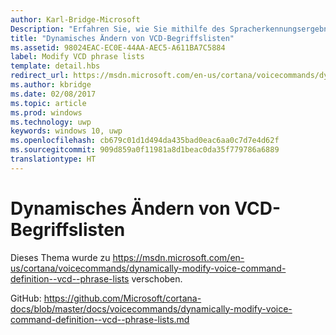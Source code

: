 ```yaml
---
author: Karl-Bridge-Microsoft
Description: "Erfahren Sie, wie Sie mithilfe des Spracherkennungsergebnisses zur Laufzeit auf die Liste der unterstützten Begriffe (PhraseList-Elemente) in einer VCD-Datei (Voice Command Definition) zugreifen und diese aktualisieren"
title: "Dynamisches Ändern von VCD-Begriffslisten"
ms.assetid: 98024EAC-EC0E-44AA-AEC5-A611BA7C5884
label: Modify VCD phrase lists
template: detail.hbs
redirect_url: https://msdn.microsoft.com/en-us/cortana/voicecommands/dynamically-modify-voice-command-definition--vcd--phrase-lists
ms.author: kbridge
ms.date: 02/08/2017
ms.topic: article
ms.prod: windows
ms.technology: uwp
keywords: windows 10, uwp
ms.openlocfilehash: cb679c01d1d494da435bad0eac6aa0c7d7e4d62f
ms.sourcegitcommit: 909d859a0f11981a8d1beac0da35f779786a6889
translationtype: HT
---
```

# <a name="dynamically-modify-vcd-phrase-lists"></a>Dynamisches Ändern von VCD-Begriffslisten

Dieses Thema wurde zu https://msdn.microsoft.com/en-us/cortana/voicecommands/dynamically-modify-voice-command-definition--vcd--phrase-lists verschoben.

GitHub: https://github.com/Microsoft/cortana-docs/blob/master/docs/voicecommands/dynamically-modify-voice-command-definition--vcd--phrase-lists.md
